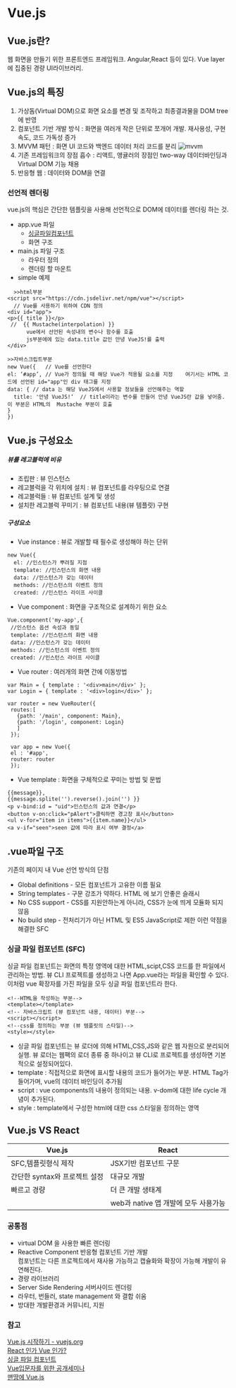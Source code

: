 # Vue.js
  ## Vue.js란?
  웹 화면을 만들기 위한 프론트엔드 프레임워크. Angular,React 등이 있다. Vue layer에 집중된 경량 UI라이브러리. 
  
  ## Vue.js의 특징
  1. 가상돔(Virtual DOM)으로 화면 요소를 변경 및 조작하고 최종결과물을 DOM tree에 반영
  2. 컴포넌트 기반 개발 방식 : 화면을 여러개 작은 단위로 쪼개어 개발. 재사용성, 구현속도, 코드 가독성 증가
  3. MVVM 패턴 : 화면 UI  코드와 백엔드 데이터 처리 코드를 분리
  ![mvvm](https://user-images.githubusercontent.com/46726709/112732481-8af61880-8f7d-11eb-9cbd-458ce8587845.PNG)
  4. 기존 프레임워크의 장점 흡수 : 리액트, 앵귤러의 장점인 two-way 데이터바인딩과 Virtual DOM 기능 채용
  5. 반응형 웹 : 데이터와 DOM을 연결

  ### 선언적 렌더링
  vue.js의 핵심은 간단한 템플릿을 사용해 선언적으로 DOM에 데이터를 렌더링 하는 것.
  - app.vue 파일<br> 
    - [싱글파일컴포넌트](https://github.com/100race/TIL/blob/main/JavaScript/Vue.js.md#%EC%8B%B1%EA%B8%80-%ED%8C%8C%EC%9D%BC-%EC%BB%B4%ED%8F%AC%EB%84%8C%ED%8A%B8-sfc)
    - 화면 구조<br>
  - main.js 파일 구조 <br>
    - 라우터 정의 <br>
    - 렌더링 할 마운트 <br>
  - simple 예제
  ```
    >>html부분
<script src="https://cdn.jsdelivr.net/npm/vue"></script>
	// Vue를 사용하기 위하여 CDN 정의
<div id="app">
  <p>{{ title }}</p>
   //  {{ Mustache(interpolation) }}
        vue에서 선언된 속성내의 변수나 함수를 호출
        js부분에에 있는 data.title 값인 안녕 VueJS!를 출력
</div>

  ```
  
  ```
  >>자바스크립트부분
  new Vue({   // Vue를 선언한다
  el: ‘#app’, // Vue가 정의될 때 해당 Vue가 적용될 요소를 지정    여기서는 HTML 코드에 선언된 id="app"인 div 태그를 지정
  data: { // data 는 해당 VueJS에서 사용할 정보들을 선언해주는 역할
    title: '안녕 VueJS!‘  // title이라는 변수를 만들어 안녕 VueJS란 값을 넣어줌. 이 부분은 HTML의  Mustache 부분이 호출
  }   
})

  ```
   ## Vue.js 구성요소
 ##### 뷰를 레고블럭에 비유
 - 조립판 : 뷰 인스턴스
 - 레고블럭을 각 위치에 설치 : 뷰 컴포넌트를 라우팅으로 연결
 - 레고블럭들 : 뷰 컴포넌트 설계 및 생성
 - 설치한 레고블럭 꾸미기 : 뷰 컴포넌트 내용(뷰 템플릿) 구현
 ##### 구성요소
 - Vue instance : 뷰로 개발할 때 필수로 생성해야 하는 단위
  ```
  new Vue({
    el: //인스턴스가 뿌려질 지점
    template: //인스턴스의 화면 내용
    data: //인스턴스가 갖는 데이터
    methods: //인스턴스의 이벤트 정의
    created: //인스턴스 라이프 사이클
  ```
 - Vue component : 화면을 구조적으로 설계하기 위한 요소
 ```
 Vue.component('my-app',{
  //인스턴스 옵션 속성과 동일
  template: //인스턴스의 화면 내용 
  data: //인스턴스가 갖는 데이터
  methods: //인스턴스의 이벤트 정의
  created: //인스턴스 라이프 사이클
 ```
 - Vue router : 여러개의 화면 간에 이동방법
 ```
 var Main = { template : '<div>main</div>' };
 var Login = { template : '<div>login</div>' };
 
 var router = new VueRouter({
  routes:[
    {path: '/main', component: Main},
    {path: '/login', component: Login}
    ]
  });
  
  var app = new Vue({
  el : '#app',
  router: router
  });
 ```
 - Vue template : 화면을 구체적으로 꾸미는 방법 및 문법
 ```
 {{message}},
 {{message.splite('').reverse().join('') }}
 <p v-bind:id = "uid">인스턴스의 값과 연결</p>
 <button v-on:click="pAlert">클릭하면 경고창 표시</button>
 <ul v-for="item in items">{{item.name}}</ul>
 <a v-if="seen">seen 값에 따라 표시 여부 결정</a>
 ```

 
  ## .vue파일 구조
  기존의 페이지 내 Vue 선언 방식의 단점
  - Global definitions - 모든 컴포넌트가 고유한 이름 필요
  - String templates - 구문 강조가 약하다. HTML 에 보기 안좋은 슬래시
  - No CSS support - CSS를 지원안하는게 아니라, CSS가 눈에 띄게 모듈화 되지 않음
  - No build step - 전처리기가 아닌 HTML 및 ES5 JavaScript로 제한
  이런 약점을 해결한 SFC
  
  ### 싱글 파일 컴포넌트 (SFC)
  싱글 파일 컴포넌트는 화면의 특정 영역에 대한 HTML,scipt,CSS 코드를 한 파일에서 관리하는 방법.
  뷰 CLI 프로젝트를 생성하고 나면 App.vue라는 파일을 확인할 수 있다. 이처럼 vue 확장자를 가진
  파일을 모두 싱글 파일 컴포넌트라 한다.
  ```
  <!--HTML을 작성하는 부분-->
  <template></template>
  <!-- 자바스크립트 (뷰 컴포넌트 내용, 데이터) 부분-->
  <script></script>
  <!--css를 정의하는 부분 (뷰 템플릿의 스타일)-->
  <style></style>
  ```
  - 싱글 파일 컴포넌트는 뷰 로더에 의해 HTML,CSS,JS와 같은 웹 자원으로 분리되어 실행. 뷰 로더는 웹팩의 로더 종류 중 하나이고 뷰 CLI로 프로젝트를 생성하면 기본적으로 설정되어있다.
  - template : 직접적으로 화면에 표시할 내용의 코드가 들어가는 부분. HTML Tag가 들어가며, vue의 데이터 바인딩이 추가됨
  - script : vue components의 내용이 정의되는 내용. v-dom에 대한 life cycle 개념이 추가된다. 
  - style : template에서 구성한 html에 대한 css 스타일을 정의하는 영역
  
  ## Vue.js VS React
  |Vue.js|React|
  |-----|-----|
  |SFC,템플릿형식 제작|JSX기반 컴포넌트 구문|
  |간단한 syntax와 프로젝트 설정|대규모 개발|
  |빠르고 경량|더 큰 개발 생태계|
  ||web과 native 앱 개발에 모두 사용가능|
  
  ### 공통점
  - virtual DOM 을 사용한 빠른 렌더링
  - Reactive Component  반응형 컴포넌트 기반 개발 <br>
     컴포넌트는 다른 프로젝트에서 재사용 가능하고 캡슐화와 확장이 가능해 개발이 유연해진다.
  - 경량 라이브러리
  - Server Side Rendering 서버사이드 렌더링
  - 라우터, 번들러, state management 와 결합 쉬움
  - 방대한 개발환경과 커뮤니티, 지원

  

  
  

  
  
  
  
  
  
  
  ### 참고
  [Vue.js 시작하기 - vuejs.org](https://kr.vuejs.org/v2/guide/index.html)<br>
  [React 인가 Vue 인가?](https://joshua1988.github.io/web_dev/vue-or-react/)<br>
  [싱글 파일 컴포넌트](https://kr.vuejs.org/v2/guide/single-file-components.html)<br>
  [Vue입문자를 위한 공개세미나](https://www.slideshare.net/GihyoJoshuaJang/do-it-vuejs-88453012?qid=53ef1435-7ebc-4edc-97f5-6999b7f7ef75&v=&b=&from_search=9)<br>
  [맨땅에 Vue.js](https://medium.com/@hozacho/%EB%A7%A8%EB%95%85%EC%97%90-vuejs-8a50055b7551)<br>
